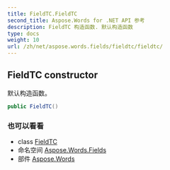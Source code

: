 ```yaml
---
title: FieldTC.FieldTC
second_title: Aspose.Words for .NET API 参考
description: FieldTC 构造函数. 默认构造函数
type: docs
weight: 10
url: /zh/net/aspose.words.fields/fieldtc/fieldtc/
---
```

## FieldTC constructor

默认构造函数。

```csharp
public FieldTC()
```

### 也可以看看

* class [FieldTC](../)
* 命名空间 [Aspose.Words.Fields](../../fieldtc/)
* 部件 [Aspose.Words](../../../)


